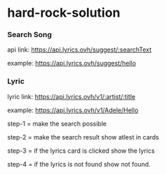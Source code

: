 # hard-rock-solution
### Search Song
api link: https://api.lyrics.ovh/suggest/:searchText

example: https://api.lyrics.ovh/suggest/hello

### Lyric
lyric link: https://api.lyrics.ovh/v1/:artist/:title

example: https://api.lyrics.ovh/v1/Adele/Hello


step-1 = make the search possible 

step-2 = make the search result show atlest in cards

step-3 = if the lyrics card is clicked show the lyrics 

step-4 = if the lyrics is not found show not found.
